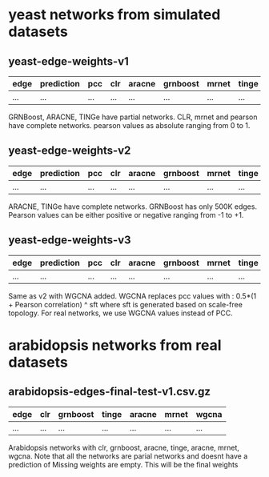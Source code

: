 
yeast networks from simulated datasets
========================

yeast-edge-weights-v1
---

| edge | prediction | pcc | clr | aracne | grnboost | mrnet | tinge |
|------|------------|-----|-----|--------|----------|-------|-------|
| ...  | ...        | ... | ... | ...    | ...      | ...   | ...   |

GRNBoost, ARACNE, TINGe have partial networks.
CLR, mrnet and pearson have complete networks. 
pearson values as absolute ranging from 0 to 1.

yeast-edge-weights-v2
---

| edge | prediction | pcc | clr | aracne | grnboost | mrnet | tinge |
|------|------------|-----|-----|--------|----------|-------|-------|
| ...  | ...        | ... | ... | ...    | ...      | ...   | ...   |


ARACNE, TINGe have complete networks. GRNBoost has only 500K edges.
Pearson values can be either positive or negative ranging from -1 to +1.


yeast-edge-weights-v3
---

| edge | prediction | pcc | clr | aracne | grnboost | mrnet | tinge | wgcna |
|------|------------|-----|-----|--------|----------|-------|-------|-------|
| ...  | ...        | ... | ... | ...    | ...      | ...   | ...   | ...   |

Same as v2 with WGCNA added.
WGCNA replaces pcc values with : 0.5*(1 + Pearson correlation) ^ sft
where sft is generated based on scale-free topology.
For real networks, we use WGCNA values instead of PCC.



arabidopsis networks from real datasets
========================

arabidopsis-edges-final-test-v1.csv.gz
---------------------------------------

| edge | clr | grnboost | tinge | aracne | mrnet | wgcna |
|------|-----|----------|-------|--------|-------|-------|
| ...  | ... | ...      | ...   | ...    | ...   | ...   |


Arabidopsis networks with clr, grnboost, aracne, tinge, aracne, mrnet, wgcna.
Note that all the networks are parial networks and doesnt have a prediction of 
Missing weights are empty. This will be the final weights
